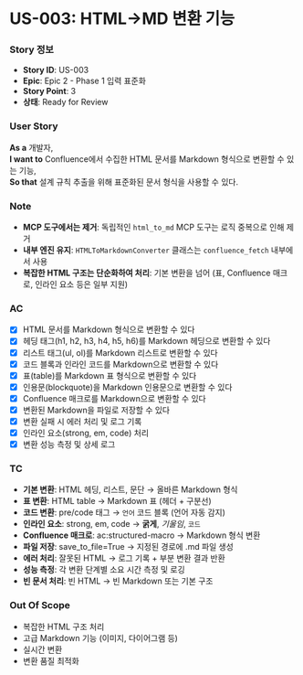 # US-003: HTML→MD 변환 기능

### Story 정보
- **Story ID**: US-003
- **Epic**: Epic 2 - Phase 1 입력 표준화
- **Story Point**: 3
- **상태**: Ready for Review

### User Story
**As a** 개발자,  
**I want to** Confluence에서 수집한 HTML 문서를 Markdown 형식으로 변환할 수 있는 기능,  
**So that** 설계 규칙 추출을 위해 표준화된 문서 형식을 사용할 수 있다.

### Note
- **MCP 도구에서는 제거**: 독립적인 `html_to_md` MCP 도구는 로직 중복으로 인해 제거
- **내부 엔진 유지**: `HTMLToMarkdownConverter` 클래스는 `confluence_fetch` 내부에서 사용
- **복잡한 HTML 구조는 단순화하여 처리**: 기본 변환을 넘어 (표, Confluence 매크로, 인라인 요소 등은 일부 지원)

### AC
- [x] HTML 문서를 Markdown 형식으로 변환할 수 있다
- [x] 헤딩 태그(h1, h2, h3, h4, h5, h6)를 Markdown 헤딩으로 변환할 수 있다
- [x] 리스트 태그(ul, ol)를 Markdown 리스트로 변환할 수 있다
- [x] 코드 블록과 인라인 코드를 Markdown으로 변환할 수 있다
- [x] 표(table)를 Markdown 표 형식으로 변환할 수 있다
- [x] 인용문(blockquote)을 Markdown 인용문으로 변환할 수 있다
- [x] Confluence 매크로를 Markdown으로 변환할 수 있다
- [x] 변환된 Markdown을 파일로 저장할 수 있다
- [x] 변환 실패 시 에러 처리 및 로그 기록
- [x] 인라인 요소(strong, em, code) 처리
- [x] 변환 성능 측정 및 상세 로그

### TC
- **기본 변환**: HTML 헤딩, 리스트, 문단 → 올바른 Markdown 형식
- **표 변환**: HTML table → Markdown 표 (헤더 + 구분선)
- **코드 변환**: pre/code 태그 → ```언어``` 코드 블록 (언어 자동 감지)
- **인라인 요소**: strong, em, code → **굵게**, *기울임*, `코드`
- **Confluence 매크로**: ac:structured-macro → Markdown 형식 변환
- **파일 저장**: save_to_file=True → 지정된 경로에 .md 파일 생성
- **에러 처리**: 잘못된 HTML → 로그 기록 + 부분 변환 결과 반환
- **성능 측정**: 각 변환 단계별 소요 시간 측정 및 로깅
- **빈 문서 처리**: 빈 HTML → 빈 Markdown 또는 기본 구조

### Out Of Scope
- 복잡한 HTML 구조 처리
- 고급 Markdown 기능 (이미지, 다이어그램 등)
- 실시간 변환
- 변환 품질 최적화
